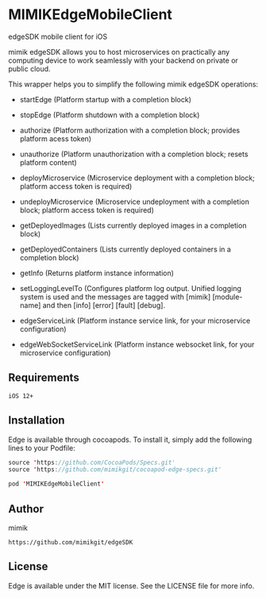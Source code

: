 # MIMIKEdgeMobileClient
edgeSDK mobile client for iOS

mimik edgeSDK allows you to host microservices on practically any computing device to work seamlessly with your backend on private or public cloud. 

This wrapper helps you to simplify the following mimik edgeSDK operations:

* startEdge (Platform startup with a completion block)
* stopEdge (Platform shutdown with a completion block)
 
* authorize (Platform authorization with a completion block; provides platform acess token)
* unauthorize (Platform unauthorization with a completion block; resets platform content)
 
* deployMicroservice (Microservice deployment with a completion block; platform access token is required)
* undeployMicroservice (Microservice undeployment with a completion block; platform access token is required)
* getDeployedImages (Lists currently deployed images in a completion block)
* getDeployedContainers (Lists currently deployed containers in a completion block)
 
* getInfo (Returns platform instance information)
 
* setLoggingLevelTo (Configures platform log output. Unified logging system is used and the messages are tagged with [mimik] [module-name] and then [info] [error] [fault] [debug].
* edgeServiceLink (Platform instance service link, for your microservice configuration)
* edgeWebSocketServiceLink (Platform instance websocket link, for your microservice configuration)


## Requirements
```
iOS 12+
```

## Installation

Edge is available through cocoapods. To install it, simply add the following lines to your Podfile:

```swift
source 'https://github.com/CocoaPods/Specs.git'
source 'https://github.com/mimikgit/cocoapod-edge-specs.git'
```

```swift
pod 'MIMIKEdgeMobileClient'
```

## Author

mimik
```
https://github.com/mimikgit/edgeSDK
```

## License

Edge is available under the MIT license. See the LICENSE file for more info.
